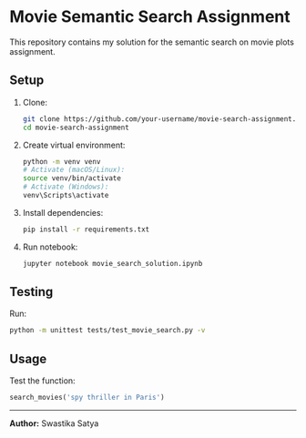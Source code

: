 

# Movie Semantic Search Assignment

This repository contains my solution for the semantic search on movie plots assignment.

## Setup
1. Clone:
	```bash
	git clone https://github.com/your-username/movie-search-assignment.git
	cd movie-search-assignment
	```
2. Create virtual environment:
	```bash
	python -m venv venv
	# Activate (macOS/Linux):
	source venv/bin/activate
	# Activate (Windows):
	venv\Scripts\activate
	```
3. Install dependencies:
	```bash
	pip install -r requirements.txt
	```
4. Run notebook:
	```bash
	jupyter notebook movie_search_solution.ipynb
	```

## Testing
Run:
```bash
python -m unittest tests/test_movie_search.py -v
```

## Usage
Test the function:
```python
search_movies('spy thriller in Paris')
```

---

**Author:** Swastika Satya

